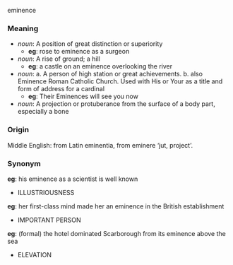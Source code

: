 eminence
### Meaning
+ _noun_: A position of great distinction or superiority
	+ __eg__: rose to eminence as a surgeon
+ _noun_: A rise of ground; a hill
	+ __eg__: a castle on an eminence overlooking the river
+ _noun_: 
   a. A person of high station or great achievements.
   b. also Eminence Roman Catholic Church. Used with His or Your as a title and form of address for a cardinal
	+ __eg__: Their Eminences will see you now
+ _noun_:  A projection or protuberance from the surface of a body part, especially a bone

### Origin

Middle English: from Latin eminentia, from eminere ‘jut, project’.

### Synonym

__eg__: his eminence as a scientist is well known

+ ILLUSTRIOUSNESS

__eg__: her first-class mind made her an eminence in the British establishment

+ IMPORTANT PERSON 

__eg__: (formal) the hotel dominated Scarborough from its eminence above the sea

+ ELEVATION


